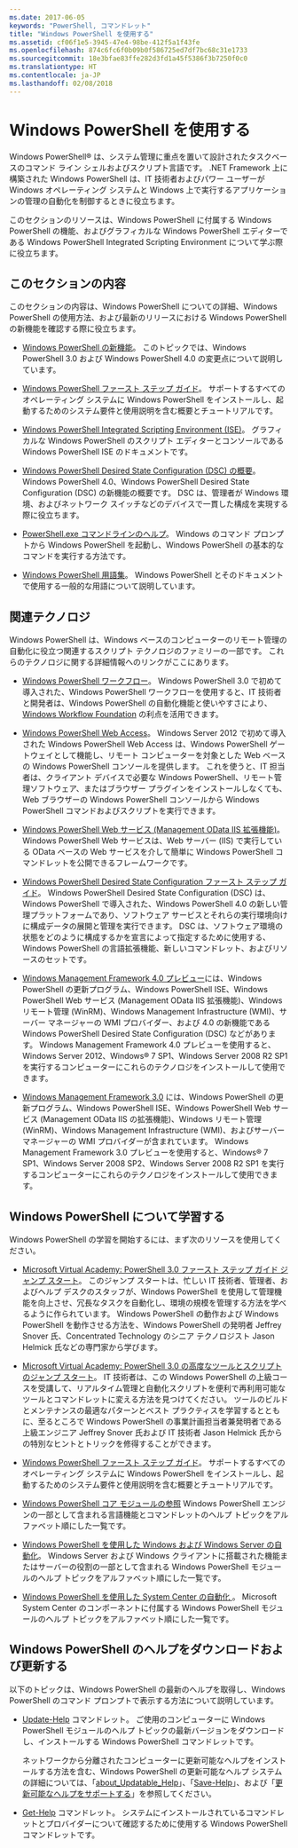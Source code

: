 ```yaml
---
ms.date: 2017-06-05
keywords: "PowerShell, コマンドレット"
title: "Windows PowerShell を使用する"
ms.assetid: cf06f1e5-3945-47e4-98be-412f5a1f43fe
ms.openlocfilehash: 874c6fc6f0b09b0f586725ed7df7bc68c31e1733
ms.sourcegitcommit: 18e3bfae83ffe282d3fd1a45f5386f3b7250f0c0
ms.translationtype: HT
ms.contentlocale: ja-JP
ms.lasthandoff: 02/08/2018
---
```

# <a name="using-windows-powershell"></a>Windows PowerShell を使用する
Windows PowerShell® は、システム管理に重点を置いて設計されたタスクベースのコマンド ライン シェルおよびスクリプト言語です。 .NET Framework 上に構築された Windows PowerShell は、IT 技術者およびパワー ユーザーが Windows オペレーティング システムと Windows 上で実行するアプリケーションの管理の自動化を制御するときに役立ちます。

このセクションのリソースは、Windows PowerShell に付属する Windows PowerShell の機能、およびグラフィカルな Windows PowerShell エディターである Windows PowerShell Integrated Scripting Environment について学ぶ際に役立ちます。

## <a name="whats-in-this-section"></a>このセクションの内容
このセクションの内容は、Windows PowerShell についての詳細、Windows PowerShell の使用方法、および最新のリリースにおける Windows PowerShell の新機能を確認する際に役立ちます。

- [Windows PowerShell の新機能](../../whats-new/What-s-New-in-Windows-PowerShell-50.md)。 このトピックでは、Windows PowerShell 3.0 および Windows PowerShell 4.0 の変更点について説明しています。

- [Windows PowerShell ファースト ステップ ガイド](../Getting-Started-with-Windows-PowerShell.md)。 サポートするすべてのオペレーティング システムに Windows PowerShell をインストールし、起動するためのシステム要件と使用説明を含む概要とチュートリアルです。

- [Windows PowerShell Integrated Scripting Environment (ISE)](Windows-PowerShell-Integrated-Scripting-Environment--ISE-.md)。 グラフィカルな Windows PowerShell のスクリプト エディターとコンソールである Windows PowerShell ISE のドキュメントです。

- [Windows PowerShell Desired State Configuration (DSC) の概要](https://technet.microsoft.com/en-us/library/04c9e716-822c-40f0-8fdf-f2dda8abd888)。 Windows PowerShell 4.0、Windows PowerShell Desired State Configuration (DSC) の新機能の概要です。 DSC は、管理者が Windows 環境、およびネットワーク スイッチなどのデバイスで一貫した構成を実現する際に役立ちます。

- [PowerShell.exe コマンドラインのヘルプ](../../core-powershell/console/PowerShell.exe-Command-Line-Help.md)。 Windows のコマンド プロンプトから Windows PowerShell を起動し、Windows PowerShell の基本的なコマンドを実行する方法です。

- [Windows PowerShell 用語集](../../Windows-PowerShell-Glossary.md)。 Windows PowerShell とそのドキュメントで使用する一般的な用語について説明しています。

## <a name="related-technologies"></a>関連テクノロジ
Windows PowerShell は、Windows ベースのコンピューターのリモート管理の自動化に役立つ関連するスクリプト テクノロジのファミリーの一部です。 これらのテクノロジに関する詳細情報へのリンクがここにあります。

- [Windows PowerShell ワークフロー](http://technet.microsoft.com/library/jj134242.aspx)。 Windows PowerShell 3.0 で初めて導入された、Windows PowerShell ワークフローを使用すると、IT 技術者と開発者は、Windows PowerShell の自動化機能と使いやすさにより、[Windows Workflow Foundation](http://msdn.microsoft.com/library/ee342461.aspx) の利点を活用できます。

- [Windows PowerShell Web Access](http://technet.microsoft.com/library/hh831611.aspx)。 Windows Server 2012 で初めて導入された Windows PowerShell Web Access は、Windows PowerShell ゲートウェイとして機能し、リモート コンピューターを対象とした Web ベースの Windows PowerShell コンソールを提供します。 これを使うと、IT 担当者は、クライアント デバイスで必要な Windows PowerShell、リモート管理ソフトウェア、またはブラウザー プラグインをインストールしなくても、Web ブラウザーの Windows PowerShell コンソールから Windows PowerShell コマンドおよびスクリプトを実行できます。

- [Windows PowerShell Web サービス (Management OData IIS 拡張機能)](http://msdn.microsoft.com/library/windows/desktop/hh880865.aspx)。 Windows PowerShell Web サービスは、Web サーバー (IIS) で実行している OData ベースの Web サービスを介して簡単に Windows PowerShell コマンドレットを公開できるフレームワークです。

- [Windows PowerShell Desired State Configuration ファースト ステップ ガイド](https://technet.microsoft.com/en-us/library/c134aa32-b085-4656-9a89-955d8ff768d0)。 Windows PowerShell Desired State Configuration (DSC) は、Windows PowerShell で導入された、Windows PowerShell 4.0 の新しい管理プラットフォームであり、ソフトウェア サービスとそれらの実行環境向けに構成データの展開と管理を実行できます。 DSC は、ソフトウェア環境の状態をどのように構成するかを宣言によって指定するために使用する、Windows PowerShell の言語拡張機能、新しいコマンドレット、およびリソースのセットです。

- [Windows Management Framework 4.0 プレビュー](http://go.microsoft.com/fwlink/?LinkID=293881)には、Windows PowerShell の更新プログラム、Windows PowerShell ISE、Windows PowerShell Web サービス (Management OData IIS 拡張機能)、Windows リモート管理 (WinRM)、Windows Management Infrastructure (WMI)、サーバー マネージャーの WMI プロバイダー、および 4.0 の新機能である Windows PowerShell Desired State Configuration (DSC) などがあります。 Windows Management Framework 4.0 プレビューを使用すると、Windows Server 2012、Windows® 7 SP1、Windows Server 2008 R2 SP1 を実行するコンピューターにこれらのテクノロジをインストールして使用できます。

- [Windows Management Framework 3.0](http://www.microsoft.com/download/details.aspx?id=34595) には、Windows PowerShell の更新プログラム、Windows PowerShell ISE、Windows PowerShell Web サービス (Management OData IIS の拡張機能)、Windows リモート管理 (WinRM)、Windows Management Infrastructure (WMI)、およびサーバー マネージャーの WMI プロバイダーが含まれています。 Windows Management Framework 3.0 プレビューを使用すると、Windows® 7 SP1、Windows Server 2008 SP2、Windows Server 2008 R2 SP1 を実行するコンピューターにこれらのテクノロジをインストールして使用できます。

## <a name="learning-windows-powershell"></a>Windows PowerShell について学習する
Windows PowerShell の学習を開始するには、まず次のリソースを使用してください。

- [Microsoft Virtual Academy: PowerShell 3.0 ファースト ステップ ガイド ジャンプ スタート](https://mva.microsoft.com/en-us/training-courses/getting-started-with-powershell-3-0-jump-start-8276)。 このジャンプ スタートは、忙しい IT 技術者、管理者、およびヘルプ デスクのスタッフが、Windows PowerShell を使用して管理機能を向上させ、冗長なタスクを自動化し、環境の規模を管理する方法を学べるように作られています。 Windows PowerShell の動作および Windows PowerShell を動作させる方法を、Windows PowerShell の発明者 Jeffrey Snover 氏、Concentrated Technology のシニア テクノロジスト Jason Helmick 氏などの専門家から学びます。

- [Microsoft Virtual Academy: PowerShell 3.0 の高度なツールとスクリプトのジャンプ スタート](https://mva.microsoft.com/en-US/training-courses/advanced-tools-scripting-with-powershell-30-jump-start-8277)。 IT 技術者は、この Windows PowerShell の上級コースを受講して、リアルタイム管理と自動化スクリプトを便利で再利用可能なツールとコマンドレットに変える方法を見つけてください。 ツールのビルドとメンテナンスの最適なパターンとベスト プラクティスを学習するとともに、至るところで Windows PowerShell の事業計画担当者兼発明者である上級エンジニア Jeffrey Snover 氏および IT 技術者 Jason Helmick 氏からの特別なヒントとトリックを修得することができます。

- [Windows PowerShell ファースト ステップ ガイド](../Getting-Started-with-Windows-PowerShell.md)。 サポートするすべてのオペレーティング システムに Windows PowerShell をインストールし、起動するためのシステム要件と使用説明を含む概要とチュートリアルです。

- [Windows PowerShell コア モジュールの参照](http://technet.microsoft.com/library/hh847741(v=wps.630).aspx) Windows PowerShell エンジンの一部として含まれる言語機能とコマンドレットのヘルプ トピックをアルファベット順にした一覧です。

- [Windows PowerShell を使用した Windows および Windows Server の自動化](http://technet.microsoft.com/library/dn249523.aspx)。 Windows Server および Windows クライアントに搭載された機能またはサーバーの役割の一部として含まれる Windows PowerShell モジュールのヘルプ トピックをアルファベット順にした一覧です。

- [Windows PowerShell を使用した System Center の自動化 ](https://technet.microsoft.com/en-us/library/mt156962.aspx)。 Microsoft System Center のコンポーネントに付属する Windows PowerShell モジュールのヘルプ トピックをアルファベット順にした一覧です。

## <a name="downloading-and-updating-windows-powershell-help"></a>Windows PowerShell のヘルプをダウンロードおよび更新する
以下のトピックは、Windows PowerShell の最新のヘルプを取得し、Windows PowerShell のコマンド プロンプトで表示する方法について説明しています。

- [Update-Help](http://technet.microsoft.com/library/hh849720.aspx) コマンドレット。 ご使用のコンピューターに Windows PowerShell モジュールのヘルプ トピックの最新バージョンをダウンロードし、インストールする Windows PowerShell コマンドレットです。

    ネットワークから分離されたコンピューターに更新可能なヘルプをインストールする方法を含む、Windows PowerShell の更新可能なヘルプ システムの詳細については、「[about_Updatable_Help](http://technet.microsoft.com/library/hh847735.aspx)」、「[Save-Help](http://technet.microsoft.com/library/hh849724.aspx)」、および「[更新可能なヘルプをサポートする](http://msdn.microsoft.com/library/hh852754.aspx)」を参照してください。

- [Get-Help](http://technet.microsoft.com/library/hh849696(v=wps.630).aspx) コマンドレット。 システムにインストールされているコマンドレットとプロバイダーについて確認するために使用する Windows PowerShell コマンドレットです。
